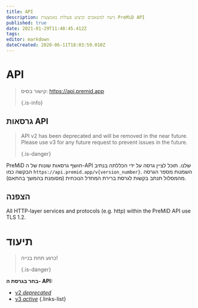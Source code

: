 ```yaml
---
title: API
description: גישה למשאבים וביצוע פעולות באמצעות PreMiD API
published: true
date: 2021-01-29T11:48:45.412Z
tags:
editor: markdown
dateCreated: 2020-06-11T18:03:59.010Z
---
```


# API

> קישור בסיס: https://api.premid.app 
> 
> {.is-info}

## גרסאות API
> API v2 has been deprecated and will be removed in the near future. Please use v3 for any future request to prevent issues in the future. 
> 
> {.is-danger}

PreMiD חושף גרסאות שונות של ה-API שלנו. תוכל לציין גרסה על ידי הכללתה בנתיב הבקשה כמו `https://api.premid.app/v{version_number}`. השמטת מספר הגרסה מהמסלול תנתב בקשות לגרסת ברירת המחדל הנוכחית (מסומנת בהמשך בהתאם).

## הצפנה

All HTTP-layer services and protocols (e.g. http) within the PreMiD API use TLS 1.2.

# תיעוד
> כרגע תחת בנייה! 
> 
> {.is-danger}

**בחר בגרסת ה- API:**
- [v2 *deprecated*](/dev/api/v2)
- [v3 *active*](/dev/api/v3)
{.links-list}